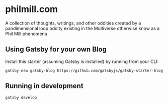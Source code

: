 # philmill.com

A collection of thoughts, writings, and other oddities created by a pandimensional loop oddity existing in the Multiverse otherwise know as a Phil Mill phenomena

## Using Gatsby for your own Blog

Install this starter (assuming Gatsby is installed) by running from your CLI:

`gatsby new gatsby-blog https://github.com/gatsbyjs/gatsby-starter-blog`

## Running in development

`gatsby develop`

